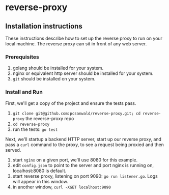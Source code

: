 # reverse-proxy

## Installation instructions

These instructions describe how to set up the reverse proxy to run on your local machine.
The reverse proxy can sit in front of any web server.

### Prerequisites

1. golang should be installed for your system.
2. nginx or equivalent http server should be installed for your system. 
3. `git` should be installed on your system.

### Install and Run

First, we'll get a copy of the project and ensure the tests pass.

1. `git clone git@github.com:pcsanwald/reverse-proxy.git; cd reverse-proxy` the reverse-proxy repo
2. `cd reverse-proxy`
3. run the tests: `go test`

Next, we'll startup a backend HTTP server, start up our reverse proxy, and pass a `curl` command
to the proxy, to see a request being proxied and then served.

1. start `nginx` on a given port, we'll use 8080 for this example.
2. edit `config.json` to point to the server and port nginx is running on, localhost:8080 is default.
3. start reverse proxy, listening on port 9090: `go run listener.go`. Logs will appear in this window.
4. in another window, `curl -XGET localhost:9090`


